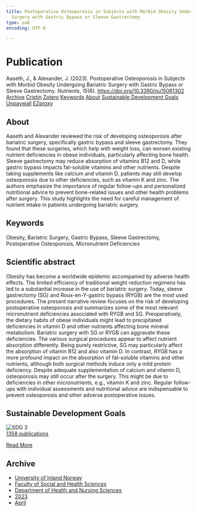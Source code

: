 ```yaml
---
title: Postoperative Osteoporosis in Subjects with Morbid Obesity Undergoing Bariatric
  Surgery with Gastric Bypass or Sleeve Gastrectomy
type: pub
encoding: UTF-8

---
```

<h1>Publication</h1>
<article id="csl-bib-container-4KPGBXRP" class="csl-bib-container">
  <div class="csl-bib-body"> <div class="csl-entry">Aaseth, J., &#38; Alexander, J. (2023). Postoperative Osteoporosis in Subjects with Morbid Obesity Undergoing Bariatric Surgery with Gastric Bypass or Sleeve Gastrectomy. <i>Nutrients</i>, <i>15</i>(6). <a href="https://doi.org/10.3390/nu15061302">https://doi.org/10.3390/nu15061302</a></div> </div>
  <div class="csl-bib-buttons">
    <a href="#taxonomy-article-4KPGBXRP" alt="archive" class="csl-bib-button">Archive</a>
    <a href="https://app.cristin.no/results/show.jsf?id=2140365" alt="Cristin" class="csl-bib-button">Cristin</a>
    <a href="http://zotero.org/groups/5881554/items/4KPGBXRP" alt="Zotero" class="csl-bib-button">Zotero</a>
    <a href="#keywords-article-4KPGBXRP" alt="keywords" class="csl-bib-button">Keywords</a>
    <a href="#about-article-4KPGBXRP" alt="about_pub" class="csl-bib-button">About</a>
    <a href="#sdg-article-4KPGBXRP" alt="sdg" class="csl-bib-button">Sustainable Development Goals</a>
    <a href="https://www.mdpi.com/2072-6643/15/6/1302/pdf?version=1678176398" alt="Unpaywall" class="csl-bib-button">Unpaywall</a>
    <a href="https://www.mdpi.com/2072-6643/15/6/1302/pdf?version=1678176398" alt="EZproxy" class="csl-bib-button">EZproxy</a>
  </div>
  <div id="csl-bib-meta-container-4KPGBXRP"></div>
</article>
<div id="csl-bib-meta-4KPGBXRP" class="csl-bib-meta">
  <article id="about-article-4KPGBXRP" class="about_pub-article">
    <h1>About</h1>
    Aaseth and Alexander reviewed the risk of developing osteoporosis after bariatric surgery, specifically gastric bypass and sleeve gastrectomy. They found that these surgeries, which help with weight loss, can worsen existing nutrient deficiencies in obese individuals, particularly affecting bone health. Sleeve gastrectomy may reduce absorption of vitamins B12 and D, while gastric bypass impacts fat-soluble vitamins and other nutrients. Despite taking supplements like calcium and vitamin D, patients may still develop osteoporosis due to other deficiencies, such as vitamin K and zinc. The authors emphasize the importance of regular follow-ups and personalized nutritional advice to prevent bone-related issues and other health problems after surgery. This study highlights the need for careful management of nutrient intake in patients undergoing bariatric surgery.
  </article>
  <article id="keywords-article-4KPGBXRP" class="keywords-article">
    <h1>Keywords</h1>
    Obesity, Bariatric Surgery, Gastric Bypass, Sleeve Gastrectomy, Postoperative Osteoporosis, Micronutrient Deficiencies
  </article>
  <article id="abstract-article-4KPGBXRP" class="abstract-article">
    <h1>Scientific abstract</h1>
    Obesity has become a worldwide epidemic accompanied by adverse health effects. The limited efficiency of traditional weight reduction regimens has led to a substantial increase in the use of bariatric surgery. Today, sleeve gastrectomy (SG) and Roux-en-Y-gastric bypass (RYGB) are the most used procedures. The present narrative review focuses on the risk of developing postoperative osteoporosis and summarizes some of the most relevant micronutrient deficiencies associated with RYGB and SG. Preoperatively, the dietary habits of obese individuals might lead to precipitated deficiencies in vitamin D and other nutrients affecting bone mineral metabolism. Bariatric surgery with SG or RYGB can aggravate these deficiencies. The various surgical procedures appear to affect nutrient absorption differently. Being purely restrictive, SG may particularly affect the absorption of vitamin B12 and also vitamin D. In contrast, RYGB has a more profound impact on the absorption of fat-soluble vitamins and other nutrients, although both surgical methods induce only a mild protein deficiency. Despite adequate supplementation of calcium and vitamin D, osteoporosis may still occur after the surgery. This might be due to deficiencies in other micronutrients, e.g., vitamin K and zinc. Regular follow-ups with individual assessments and nutritional advice are indispensable to prevent osteoporosis and other adverse postoperative issues.
  </article>
  <article id="sdg-article-4KPGBXRP" class="sdg-article">
    <h1>Sustainable Development Goals</h1>
    <div class="sdg-container"><div id="sdg3" class="sdg">
        <img src="{{< params subfolder >}}images/sdg/sdg03_en.png" class="image" alt="SDG 3">
        <div class="sdg-overlay">
          <a href="{{< params subfolder >}}en/archive/?sdg=3#archive" class="sdg-publication-count"><span>1358</span> publications</a>
          <p><a href="https://sdgs.un.org/goals/goal3" class="sdg-read-more">Read More</a></p>
        </div>
      </div></div>
  </article>
  <article id="taxonomy-article-4KPGBXRP" class="taxonomy-article">
    <h1>Archive</h1>
    <ul>
      <li><a href="{{< params subfolder >}}en/archive/?key=3DCRN523">University of Inland Norway</a></li>
      <li><a href="{{< params subfolder >}}en/archive/?key=IDKFS3MX">Faculty of Social and Health Sciences</a></li>
      <li><a href="{{< params subfolder >}}en/archive/?key=GTV4ECMZ">Department of Health and Nursing Sciences</a></li>
      <li><a href="{{< params subfolder >}}en/archive/?key=RX9SDGSP">2023</a></li>
      <li><a href="{{< params subfolder >}}en/archive/?key=PNDWE2LR">April</a></li>
    </ul>
  </article>
</div>
